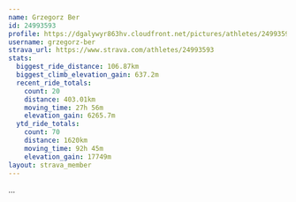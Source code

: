 ```yaml
---
name: Grzegorz Ber
id: 24993593
profile: https://dgalywyr863hv.cloudfront.net/pictures/athletes/24993593/7453165/11/large.jpg
username: grzegorz-ber
strava_url: https://www.strava.com/athletes/24993593
stats:
  biggest_ride_distance: 106.87km
  biggest_climb_elevation_gain: 637.2m
  recent_ride_totals:
    count: 20
    distance: 403.01km
    moving_time: 27h 56m
    elevation_gain: 6265.7m
  ytd_ride_totals:
    count: 70
    distance: 1620km
    moving_time: 92h 45m
    elevation_gain: 17749m
layout: strava_member
--- 
```

...
